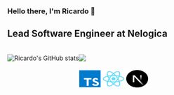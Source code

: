 ### Hello there, I'm Ricardo 👋

## Lead Software Engineer at Nelogica

<br>

<div>
  <img height="180em" align="left" alt="Ricardo's GitHub stats" src="https://github-readme-stats.vercel.app/api?username=RicardoDalcin&show_icons=true&theme=dracula&count_private=true" />
  <img height="180em" src="https://github-readme-stats.vercel.app/api/top-langs/?username=RicardoDalcin&layout=compact&langs_count=7&theme=dracula"/>
</div>

<div style="display: inline_block"><br>
  <img align="center" alt="Ricardo-TS" height="40" width="50" src="https://raw.githubusercontent.com/devicons/devicon/master/icons/typescript/typescript-plain.svg">
  <img align="center" alt="Ricardo-React" height="40" width="50" src="https://raw.githubusercontent.com/devicons/devicon/master/icons/react/react-original.svg">
  <img align="center" alt="Ricardo-Next" height="40" width="50" src="https://raw.githubusercontent.com/devicons/devicon/master/icons/nextjs/nextjs-original.svg">
</div>

